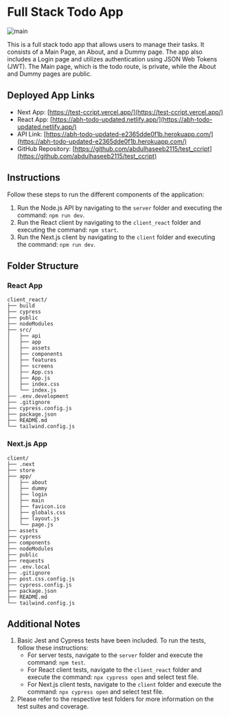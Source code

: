 # Full Stack Todo App

![main](https://github.com/abdulhaseeb2115/test_ccript/assets/85861436/6152455d-7f31-4458-bcfe-6b951e03f646)


This is a full stack todo app that allows users to manage their tasks. It consists of a Main Page, an About, and a Dummy page. The app also includes a Login page and utilizes authentication using JSON Web Tokens (JWT). The Main page, which is the todo route, is private, while the About and Dummy pages are public.

## Deployed App Links

- Next App: [https://test-ccript.vercel.app/](https://test-ccript.vercel.app/)
- React App: [https://abh-todo-updated.netlify.app/](https://abh-todo-updated.netlify.app/)
- API Link: [https://abh-todo-updated-e2365dde0f1b.herokuapp.com/](https://abh-todo-updated-e2365dde0f1b.herokuapp.com/)
- GitHub Repository: [https://github.com/abdulhaseeb2115/test_ccript](https://github.com/abdulhaseeb2115/test_ccript)

## Instructions

Follow these steps to run the different components of the application:

1. Run the Node.js API by navigating to the `server` folder and executing the command: `npm run dev`.
2. Run the React client by navigating to the `client_react` folder and executing the command: `npm start`.
3. Run the Next.js client by navigating to the `client` folder and executing the command: `npm run dev`.

## Folder Structure

### React App

```
client_react/
├── build
├── cypress
├── public
├── nodeModules
├── src/
│   ├── api
│   ├── app
│   ├── assets
│   ├── components
│   ├── features
│   ├── screens
│   ├── App.css
│   ├── App.js
│   ├── index.css
│   └── index.js
├── .env.development
├── .gitignore
├── cypress.config.js
├── package.json
├── README.md
└── tailwind.config.js
```

### Next.js App

```
client/
├── .next
├── store
├── app/
│   ├── about
│   ├── dummy
│   ├── login
│   ├── main
│   ├── favicon.ico
│   ├── globals.css
│   ├── layout.js
│   └── page.js
├── assets
├── cypress
├── components
├── nodeModules
├── public
├── requests
├── .env.local
├── .gitignore
├── post.css.config.js
├── cypress.config.js
├── package.json
├── README.md
└── tailwind.config.js
```

## Additional Notes

1. Basic Jest and Cypress tests have been included. To run the tests, follow these instructions:
   - For server tests, navigate to the `server` folder and execute the command: `npm test`.
   - For React client tests, navigate to the `client_react` folder and execute the command: `npx cypress open` and select test file.
   - For Next.js client tests, navigate to the `client` folder and execute the command: `npx cypress open` and select test file.
2. Please refer to the respective test folders for more information on the test suites and coverage.
